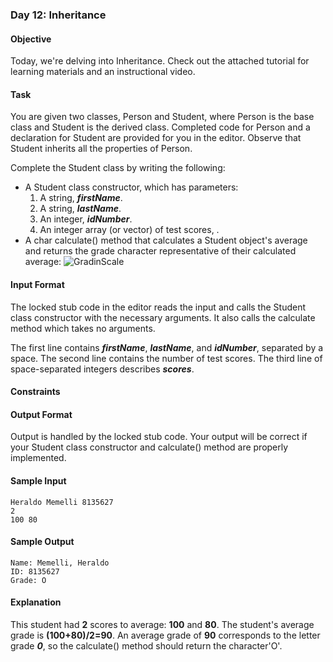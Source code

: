 ### Day 12: Inheritance
#### Objective
Today, we're delving into Inheritance. Check out the attached tutorial for learning materials and an instructional video.

#### Task
You are given two classes, Person and Student, where Person is the base class and Student is the derived class. Completed code for Person and a declaration for Student are provided for you in the editor. Observe that Student inherits all the properties of Person.

Complete the Student class by writing the following:

* A Student class constructor, which has  parameters:
	1. A string, ***firstName***.
	2. A string, ***lastName***.
	3. An integer, ***idNumber***.
	4. An integer array (or vector) of test scores, .
* A char calculate() method that calculates a Student object's average and returns the grade character representative of their calculated average:
![GradinScale](https://s3.amazonaws.com/hr-challenge-images/17165/1458142706-3073bc9143-Grading.png)

#### Input Format

The locked stub code in the editor reads the input and calls the Student class constructor with the necessary arguments. It also calls the calculate method which takes no arguments.

The first line contains ***firstName***, ***lastName***, and ***idNumber***, separated by a space. The second line contains the number of test scores. The third line of space-separated integers describes ***scores***.

#### Constraints

#### Output Format

Output is handled by the locked stub code. Your output will be correct if your Student class constructor and calculate() method are properly implemented.

#### Sample Input

	Heraldo Memelli 8135627
	2
	100 80
#### Sample Output

 	Name: Memelli, Heraldo
 	ID: 8135627
 	Grade: O
#### Explanation

This student had **2** scores to average: **100** and **80**. The student's average grade is **(100+80)/2=90**. An average grade of **90** corresponds to the letter grade ***0***, so the calculate() method should return the character'O'.
